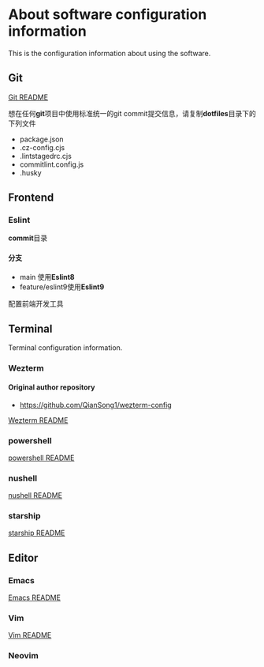 # About software configuration information

This is the configuration information about using the software.

## Git

[Git README](gitconfig/README.md)

想在任何**git**项目中使用标准统一的git commit提交信息，请复制**dotfiles**目录下的下列文件

- package.json
- .cz-config.cjs
- .lintstagedrc.cjs
- commitlint.config.js
- .husky

## Frontend

### Eslint

**commit**目录

#### 分支

- main 使用**Eslint8**
- feature/eslint9使用**Eslint9**

配置前端开发工具

## Terminal

Terminal configuration information.

### Wezterm

#### Original author repository

- <https://github.com/QianSong1/wezterm-config>

[Wezterm README](wezterm/README.md)

### powershell

[powershell README](powershell/README.md)

### nushell

[nushell README](nushell/README.md)

### starship

[starship README](starship/README.md)

## Editor

### Emacs

[Emacs README](emacs/README.org)

### Vim

[Vim README](vimrc/README.org)

### Neovim
